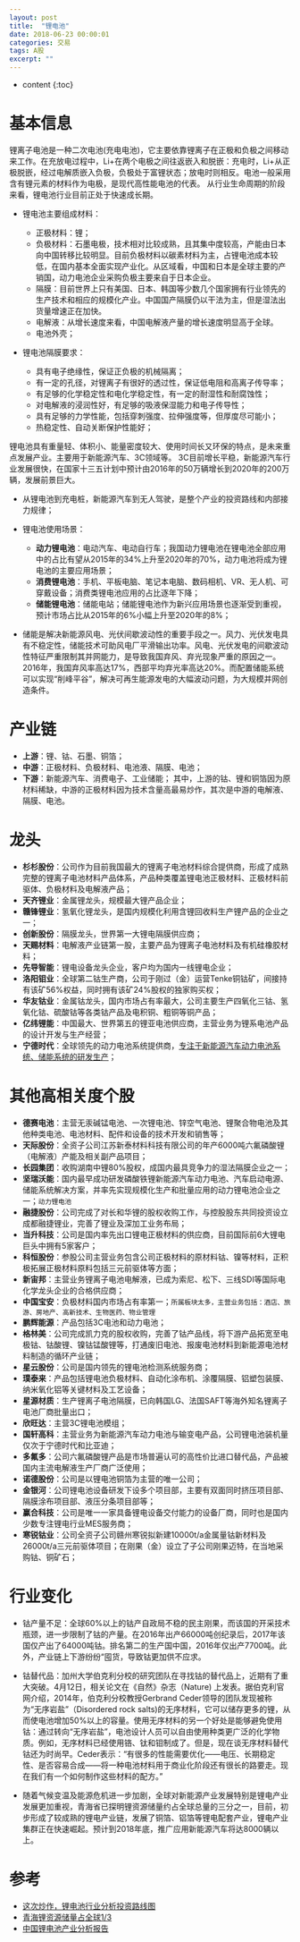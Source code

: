 ```yaml
---
layout: post
title:  "锂电池"
date: 2018-06-23 00:00:01
categories: 交易
tags: A股
excerpt: ""
---
```


* content
{:toc}


# 基本信息
锂离子电池是一种二次电池(充电电池)，它主要依靠锂离子在正极和负极之间移动来工作。在充放电过程中，Li+在两个电极之间往返嵌入和脱嵌：充电时，Li+从正极脱嵌，经过电解质嵌入负极，负极处于富锂状态；放电时则相反。电池一般采用含有锂元素的材料作为电极，是现代高性能电池的代表。
从行业生命周期的阶段来看，锂电池行业目前正处于快速成长期。

* 锂电池主要组成材料：
  + 正极材料：锂；
  + 负极材料：石墨电极，技术相对比较成熟，且其集中度较高，产能由日本向中国转移比较明显。目前负极材料以碳素材料为主，占锂电池成本较低，在国内基本全面实现产业化。从区域看，中国和日本是全球主要的产销国，动力电池企业采购负极主要来自于日本企业。
  + 隔膜：目前世界上只有美国、日本、韩国等少数几个国家拥有行业领先的生产技术和相应的规模化产业。中国国产隔膜仍以干法为主，但是湿法出货量增速正在加快。
  + 电解液：从增长速度来看，中国电解液产量的增长速度明显高于全球。
  + 电池外壳；

* 锂电池隔膜要求：
  + 具有电子绝缘性，保证正负极的机械隔离；
  + 有一定的孔径，对锂离子有很好的透过性，保证低电阻和高离子传导率；
  + 有足够的化学稳定性和电化学稳定性，有一定的耐湿性和耐腐蚀性；
  + 对电解液的浸润性好，有足够的吸液保湿能力和电子传导性；
  + 具有足够的力学性能，包括穿刺强度、拉伸强度等，但厚度尽可能小；
  + 热稳定性、自动关断保护性能好；

锂电池具有重量轻、体积小、能量密度较大、使用时间长又环保的特点，是未来重点发展产业。主要用于新能源汽车、3C领域等。
3C目前增长平稳，新能源汽车行业发展很快，在国家十三五计划中预计由2016年的50万辆增长到2020年的200万辆，发展前景巨大。

* 从锂电池到充电桩，新能源汽车到无人驾驶，是整个产业的投资路线和内部接力规律；

* 锂电池使用场景：
  + **动力锂电池**：电动汽车、电动自行车；我国动力锂电池在锂电池全部应用中的占比有望从2015年的34%上升至2020年的70%，动力电池将成为锂电池的主要应用场景；
  + **消费锂电池**：手机、平板电脑、笔记本电脑、数码相机、VR、无人机、可穿戴设备；消费类锂电池应用的占比逐年下降；
  + **储能锂电池**：储能电站；储能锂电池作为新兴应用场景也逐渐受到重视，预计市场占比从2015年的6%小幅上升至2020年的8%；

* 储能是解决新能源风电、光伏间歇波动性的重要手段之一。风力、光伏发电具有不稳定性，储能技术可助风电厂平滑输出功率。风电、光伏发电的间歇波动性特征严重限制其并网能力，是导致我国弃风、弃光现象严重的原因之一。2016年，我国弃风率高达17%，西部平均弃光率高达20%。而配置储能系统可以实现“削峰平谷”，解决可再生能源发电的大幅波动问题，为大规模并网创造条件。




# 产业链
* **上游**：锂、钴、石墨、铜箔；
* **中游**：正极材料、负极材料、电池液、隔膜、电池；
* **下游**：新能源汽车、消费电子、工业储能；
其中，上游的钴、锂和铜箔因为原材料稀缺，中游的正极材料因为技术含量高最易炒作，其次是中游的电解液、隔膜、电池。




# 龙头

* **杉杉股份**：公司作为目前我国最大的锂离子电池材料综合提供商，形成了成熟完整的锂离子电池材料产品体系，产品种类覆盖锂电池正极材料、正极材料前驱体、负极材料及电解液产品；
* **天齐锂业**：金属锂龙头，规模最大锂产品企业；
* **赣锋锂业**：氢氧化锂龙头，是国内规模化利用含锂回收料生产锂产品的企业之一；
* **创新股份**：隔膜龙头，世界第一大锂电隔膜供应商；
* **天赐材料**：电解液产业链第一股，主要产品为锂离子电池材料及有机硅橡胶材料；
* **先导智能**：锂电设备龙头企业，客户均为国内一线锂电企业；
* **洛阳钼业**：全球第二钴生产商，公司于刚过（金）运营Tenke铜钴矿，间接持有该矿56%权益，同时拥有该矿24%股权的独家购买权；
* **华友钴业**：金属钴龙头，国内市场占有率最大，公司主要生产四氧化三钴、氢氧化钴、硫酸钴等各类钴产品及电积铜、粗铜等铜产品；
* **亿纬锂能**：中国最大、世界第五的锂亚电池供应商，主营业务为锂系电池产品的设计开发与生产经营；
* **宁德时代**：全球领先的动力电池系统提供商，<u>专注于新能源汽车动力电池系统、储能系统的研发生产</u>；




# 其他高相关度个股

* **德赛电池**：主营无汞碱锰电池、一次锂电池、锌空气电池、锂聚合物电池及其他种类电池、电池材料、配件和设备的技术开发和销售等；
* **天际股份**：全资子公司江苏新泰材料科技有限公司的年产6000吨六氟磷酸锂（电解液）产能及相关副产品项目；
* **长园集团**：收购湖南中锂80%股权，成国内最具竞争力的湿法隔膜企业之一；
* **坚瑞沃能**：国内最早成功研发磷酸铁锂新能源汽车动力电池、汽车启动电源、储能系统解决方案，并率先实现规模化生产和批量应用的动力锂电池企业之一；`动力锂电池`
* **融捷股份**：公司完成了对长和华锂的股权收购工作，与控股股东共同投资设立成都融捷锂业，完善了锂业及深加工业务布局；
* **当升科技**：公司是国内率先出口锂电正极材料的供应商，目前国际前6大锂电巨头中拥有5家客户；
* **科恒股份**：参股公司主营业务包含公司正极材料的原材料钴、镍等材料，正积极拓展正极材料原料包括三元前驱体等方面；
* **新宙邦**：主营业务锂离子电池电解液，已成为索尼、松下、三线SDI等国际电化学龙头企业的合格供应商；
* **中国宝安**：负极材料国内市场占有率第一；`所属板块太多，主营业务包括：酒店、旅游、房地产、高新技术、生物医药、物业管理`
* **鹏辉能源**：产品包括3C电池和动力电池；
* **格林美**：公司完成凯力克的股权收购，完善了钴产品线，将下游产品拓宽至电极钴、钴酸锂、镍钴锰酸锂等，打通废旧电池、报废电池材料到新能源电池材料制造的循环产业链；
* **星云股份**：公司是国内领先的锂电池检测系统服务商；
* **璞泰来**：产品包括锂电池负极材料、自动化涂布机、涂覆隔膜、铝塑包装膜、纳米氧化铝等关键材料及工艺设备；
* **星源材质**：生产锂离子电池隔膜，已向韩国LG、法国SAFT等海外知名锂离子电池厂商批量出口；
* **欣旺达**：主营3C锂电池模组；
* **国轩高科**：主营业务为新能源汽车动力电池与输变电产品，公司锂电池装机量仅次于宁德时代和比亚迪；
* **多氟多**：公司六氟磷酸锂产品是市场普遍认可的高性价比进口替代品，产品被国内主流电解液生产厂商广泛使用；
* **诺德股份**：公司是以锂电池铜箔为主营的唯一公司；
* **金银河**：公司锂电池设备研发下设多个项目部，主要有双面同时挤压项目部、隔膜涂布项目部、液压分条项目部等；
* **赢合科技**：公司是唯一一家具备锂电设备交付能力的设备厂商，同时也是国内少数专注锂电行业MES服务商；
* **寒锐钴业**：公司全资子公司赣州寒锐拟新建10000t/a金属量钴新材料及26000t/a三元前驱体项目；在刚果（金）设立了子公司刚果迈特，在当地采购钴、铜矿石；




# 行业变化
* 钴产量不足：全球60%以上的钴产自政局不稳的民主刚果，而该国的开采技术瓶颈，进一步限制了钴的产量。在2016年出产66000吨创纪录后，2017年该国仅产出了64000吨钴。排名第二的生产国中国，2016年仅出产7700吨。此外，产业链上下游纷纷“囤货，导致钴更加供不应求。

* 钴替代品：加州大学伯克利分校的研究团队在寻找钴的替代品上，近期有了重大突破。4月12日，相关论文在《自然》杂志（Nature) 上发表。据伯克利官网介绍，2014年，伯克利分校教授Gerbrand Ceder领导的团队发现被称为“无序岩盐”（Disordered rock salts)的无序材料，它可以储存更多的锂，从而使电池增加50%以上的容量。使用无序材料的另一个好处是能够避免使用钴：通过转向“无序岩盐”，电池设计人员可以自由使用种类更广泛的化学物质。例如，无序材料已经使用铬、钛和钼制成了。但是，现在谈无序材料替代钴还为时尚早。Ceder表示：“有很多的性能需要优化——电压、长期稳定性、是否容易合成——将一种电池材料用于商业化阶段还有很长的路要走。现在我们有一个如何制作这些材料的配方。”

* 随着气候变温及能源危机进一步加剧，全球对新能源产业发展特别是锂电产业发展更加重视，青海省已探明锂资源储量约占全球总量的三分之一，目前，初步形成了较成熟的锂电产业链，发展了铜箔、铝箔等锂电配套产业，锂电产业集群正在快速崛起。预计到2018年底，推广应用新能源汽车将达8000辆以上。



# 参考
* [这次炒作，锂电池行业分析投资路线图](https://zhuanlan.zhihu.com/p/29130827)
* [青海锂资源储量占全球1/3](https://finance.sina.cn/futuremarket/shxhjg/2015-10-08/detail-ifxiqtqy0508513.d.html?from=wap)
* [中国锂电池产业分析报告](https://www.sohu.com/a/196025612_733088)






